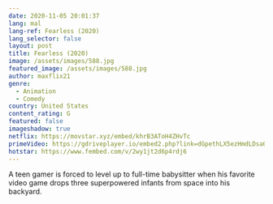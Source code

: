 ```yaml
---
date: 2020-11-05 20:01:37
lang: mal
lang-ref: Fearless (2020)
lang_selector: false
layout: post
title: Fearless (2020)
image: /assets/images/588.jpg
featured_image: /assets/images/588.jpg
author: maxflix21
genre:
  - Animation
  - Comedy
country: United States
content_rating: G
featured: false
imageshadow: true
netflix: https://movstar.xyz/embed/khrB3AToH4ZHvTc
primeVideo: https://gdriveplayer.io/embed2.php?link=dGpethLX5ezHmdLDsaQ8Pginb6CH%252BYLMSi%252FvfmcS9%252FQZPZ78EVhJvRoRJgcuTORSs%252FbQ2hVR16LV8pfspW3OXVLIOg2s3V5VR%252B9Dgw5Moeng%252BG1Fsl8rXQXWDwSigaqpTTCxl%252BF4RQWGwj2rtCz6nhe3HdIn19LgldDo%252B%252B25E5fwDDifi%252FVE9%252B37XGz85XL3c%253D
hotstar: https://www.fembed.com/v/2wy1jt2d6p4rdj6
---
```

A teen gamer is forced to level up to full-time babysitter when his favorite video game drops three superpowered infants from space into his backyard.